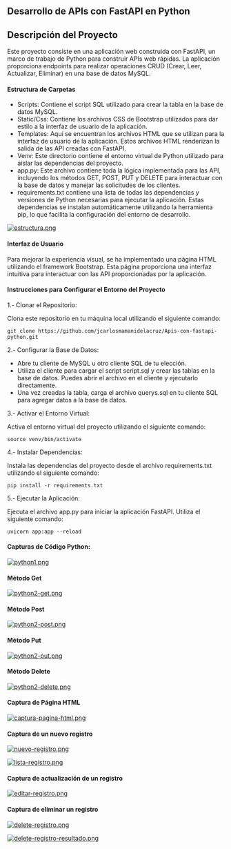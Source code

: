 ## Desarrollo de APIs con FastAPI en Python

## Descripción del Proyecto
Este proyecto consiste en una aplicación web construida con FastAPI, un marco de trabajo de Python para construir APIs web rápidas. La aplicación proporciona endpoints para realizar operaciones CRUD (Crear, Leer, Actualizar, Eliminar) en una base de datos MySQL.

#### Estructura de Carpetas
- Scripts: Contiene el script SQL utilizado para crear la tabla en la base de datos MySQL.
- Static/Css: Contiene los archivos CSS de Bootstrap utilizados para dar estilo a la interfaz de usuario de la aplicación.
- Templates: Aquí se encuentran los archivos HTML que se utilizan para la interfaz de usuario de la aplicación. Estos archivos HTML renderizan la salida de las API creadas con FastAPI.
- Venv: Este directorio contiene el entorno virtual de Python utilizado para aislar las dependencias del proyecto.
- app.py: Este archivo contiene toda la lógica implementada para las API, incluyendo los métodos GET, POST, PUT y DELETE para interactuar con la base de datos y manejar las solicitudes de los clientes.
- requirements.txt contiene una lista de todas las dependencias y versiones de Python necesarias para ejecutar la aplicación. Estas dependencias se instalan automáticamente utilizando la herramienta pip, lo que facilita la configuración del entorno de desarrollo.

[![estructura.png](https://i.postimg.cc/25d85r4V/estructura.png)](https://postimg.cc/jW5rgV3b)

#### Interfaz de Usuario
Para mejorar la experiencia visual, se ha implementado una página HTML utilizando el framework Bootstrap. Esta página proporciona una interfaz intuitiva para interactuar con las API proporcionadas por la aplicación.

#### Instrucciones para Configurar el Entorno del Proyecto

1.- Clonar el Repositorio:

Clona este repositorio en tu máquina local utilizando el siguiente comando:

	git clone https://github.com/jcarlosmamanidelacruz/Apis-con-fastapi-python.git

2.- Configurar la Base de Datos:

- Abre tu cliente de MySQL u otro cliente SQL de tu elección.
- Utiliza el cliente para cargar el script script.sql y crear las tablas en la base de datos. Puedes abrir el archivo en el cliente y ejecutarlo directamente.
- Una vez creadas la tabla, carga el archivo querys.sql en tu cliente SQL para agregar datos a la base de datos.

3.- Activar el Entorno Virtual:

Activa el entorno virtual del proyecto utilizando el siguiente comando:

	source venv/bin/activate
	
4.- Instalar Dependencias:

Instala las dependencias del proyecto desde el archivo requirements.txt utilizando el siguiente comando:

	pip install -r requirements.txt
	
5.- Ejecutar la Aplicación:

Ejecuta el archivo app.py para iniciar la aplicación FastAPI. Utiliza el siguiente comando:

	uvicorn app:app --reload

#### Capturas de Código Python:

[![python1.png](https://i.postimg.cc/PrkBJ6Zr/python1.png)](https://postimg.cc/vD3PSt3p)

#### Método Get
[![python2-get.png](https://i.postimg.cc/sXC5RZQx/python2-get.png)](https://postimg.cc/7CX53hNr)
#### Método Post
[![python2-post.png](https://i.postimg.cc/nVyGJz56/python2-post.png)](https://postimg.cc/nM1DKHnk)
#### Método Put
[![python2-put.png](https://i.postimg.cc/766rwXCY/python2-put.png)](https://postimg.cc/ns6P14Y6)
#### Método Delete
[![python2-delete.png](https://i.postimg.cc/g0p6SLxK/python2-delete.png)](https://postimg.cc/sMnX1X9B)
#### Captura de Página HTML
[![captura-pagina-html.png](https://i.postimg.cc/rm8wBv2d/captura-pagina-html.png)](https://postimg.cc/FfBvcCRm)
#### Captura de un nuevo registro
[![nuevo-registro.png](https://i.postimg.cc/cLqyW7QQ/nuevo-registro.png)](https://postimg.cc/RNTbQHpF)

[![lista-registro.png](https://i.postimg.cc/yNc05K7m/lista-registro.png)](https://postimg.cc/CZMZBWB5)

#### Captura de actualización de un registro
[![editar-registro.png](https://i.postimg.cc/MK0qShfm/editar-registro.png)](https://postimg.cc/zVf9w2jy)

#### Captura de eliminar un registro
[![delete-registro.png](https://i.postimg.cc/Qx2nBQKg/delete-registro.png)](https://postimg.cc/vcvvk6zD)

[![delete-registro-resultado.png](https://i.postimg.cc/yxzy1PbW/delete-registro-resultado.png)](https://postimg.cc/MMdQtyx8)
